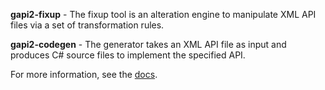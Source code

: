 **gapi2-fixup** - The fixup tool is an alteration engine to manipulate XML API files via a set of transformation rules.

**gapi2-codegen** - The generator takes an XML API file as input and produces C# source files to implement the specified API.

For more information, see the [docs](https://www.mono-project.com/docs/gui/gtksharp/gapi/).